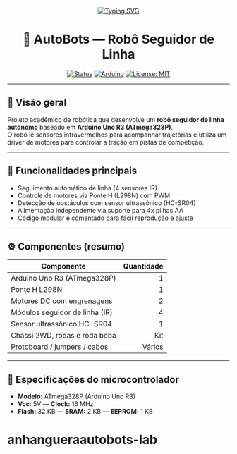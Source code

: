 

<div align="center">

[![Typing SVG](https://readme-typing-svg.demolab.com?font=Jura&size=26&pause=1000&color=E71D36&width=435&lines=Seja+Bem-Vindo+ao+Grupo+AUTOBOTS+)](https://git.io/typing-svg)


# 🤖 AutoBots — Robô Seguidor de Linha

[![Status](https://img.shields.io/badge/status-development-e71d36)](#) 
[![Arduino](https://img.shields.io/badge/board-Arduino%20Uno-121212?logo=arduino&logoColor=white)](https://www.arduino.cc/) 
[![License: MIT](https://img.shields.io/badge/license-MIT-000000)](LICENSE)

</div>

---

## 🔎 Visão geral

Projeto acadêmico de robótica que desenvolve um **robô seguidor de linha autônomo** baseado em **Arduino Uno R3 (ATmega328P)**.  
O robô lê sensores infravermelhos para acompanhar trajetórias e utiliza um driver de motores para controlar a tração em pistas de competição.

---

## 🧭 Funcionalidades principais

- Seguimento automático de linha (4 sensores IR)  
- Controle de motores via Ponte H (L298N) com PWM  
- Detecção de obstáculos com sensor ultrassônico (HC-SR04)  
- Alimentação independente via suporte para 4x pilhas AA  
- Código modular e comentado para fácil reprodução e ajuste

---

## ⚙️ Componentes (resumo)

| Componente | Quantidade |
|---|---:|
| Arduino Uno R3 (ATmega328P) | 1 |
| Ponte H L298N | 1 |
| Motores DC com engrenagens | 2 |
| Módulos seguidor de linha (IR) | 4 |
| Sensor ultrassônico HC-SR04 | 1 |
| Chassi 2WD, rodas e roda boba | Kit |
| Protoboard / jumpers / cabos | Vários |

---

## 🧠 Especificações do microcontrolador

- **Modelo:** ATmega328P (Arduino Uno R3)  
- **Vcc:** 5V — **Clock:** 16 MHz  
- **Flash:** 32 KB — **SRAM:** 2 KB — **EEPROM:** 1 KB














# anhangueraautobots-lab
